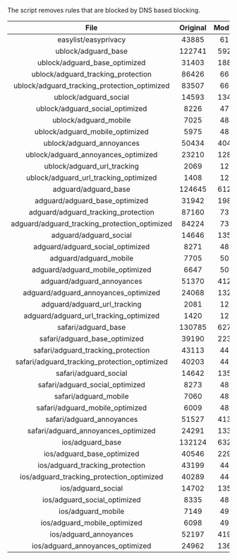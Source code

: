 The script removes rules that are blocked by DNS based blocking.


| File | Original | Modified |
|:----:|:-----:|:-----:|
| easylist/easyprivacy | 43885 | 6195 |
| ublock/adguard_base | 122741 | 59286 |
| ublock/adguard_base_optimized | 31403 | 18846 |
| ublock/adguard_tracking_protection | 86426 | 6673 |
| ublock/adguard_tracking_protection_optimized | 83507 | 6672 |
| ublock/adguard_social | 14593 | 13481 |
| ublock/adguard_social_optimized | 8226 | 4791 |
| ublock/adguard_mobile | 7025 | 4843 |
| ublock/adguard_mobile_optimized | 5975 | 4842 |
| ublock/adguard_annoyances | 50434 | 40449 |
| ublock/adguard_annoyances_optimized | 23210 | 12812 |
| ublock/adguard_url_tracking | 2069 | 1226 |
| ublock/adguard_url_tracking_optimized | 1408 | 1226 |
| adguard/adguard_base | 124645 | 61281 |
| adguard/adguard_base_optimized | 31942 | 19834 |
| adguard/adguard_tracking_protection | 87160 | 7353 |
| adguard/adguard_tracking_protection_optimized | 84224 | 7352 |
| adguard/adguard_social | 14646 | 13541 |
| adguard/adguard_social_optimized | 8271 | 4830 |
| adguard/adguard_mobile | 7705 | 5022 |
| adguard/adguard_mobile_optimized | 6647 | 5021 |
| adguard/adguard_annoyances | 51370 | 41297 |
| adguard/adguard_annoyances_optimized | 24068 | 13250 |
| adguard/adguard_url_tracking | 2081 | 1236 |
| adguard/adguard_url_tracking_optimized | 1420 | 1236 |
| safari/adguard_base | 130785 | 62716 |
| safari/adguard_base_optimized | 39190 | 22398 |
| safari/adguard_tracking_protection | 43113 | 4437 |
| safari/adguard_tracking_protection_optimized | 40203 | 4436 |
| safari/adguard_social | 14642 | 13530 |
| safari/adguard_social_optimized | 8273 | 4827 |
| safari/adguard_mobile | 7060 | 4885 |
| safari/adguard_mobile_optimized | 6009 | 4884 |
| safari/adguard_annoyances | 51527 | 41386 |
| safari/adguard_annoyances_optimized | 24291 | 13314 |
| ios/adguard_base | 132124 | 63232 |
| ios/adguard_base_optimized | 40546 | 22922 |
| ios/adguard_tracking_protection | 43199 | 4445 |
| ios/adguard_tracking_protection_optimized | 40289 | 4444 |
| ios/adguard_social | 14702 | 13563 |
| ios/adguard_social_optimized | 8335 | 4842 |
| ios/adguard_mobile | 7149 | 4924 |
| ios/adguard_mobile_optimized | 6098 | 4923 |
| ios/adguard_annoyances | 52197 | 41952 |
| ios/adguard_annoyances_optimized | 24962 | 13601 |